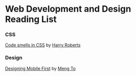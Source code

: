 # Web Development and Design Reading List

### CSS
[Code smells in CSS](https://csswizardry.com/2012/11/code-smells-in-css) by [Harry Roberts](https://csswizardry.com)

### Design

[Designing Mobile First](https://medium.com/design-with-sketch/designing-mobile-first-a082d2b4a4c8) by [Meng To](https://medium.com/@mengto)
